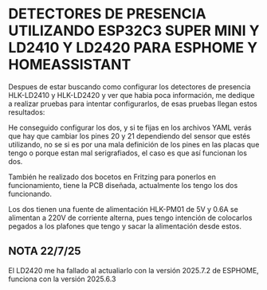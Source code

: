 <h1>DETECTORES DE PRESENCIA UTILIZANDO ESP32C3 SUPER MINI Y LD2410 Y LD2420 PARA ESPHOME Y HOMEASSISTANT</h1>
<P>Despues de estar buscando como configurar los detectores de presencia HLK-LD2410 y HLK-LD2420 y ver que habia poca información,
  me dedique a realizar pruebas para intentar configurarlos, de esas pruebas llegan estos resultados:</P>

<p>He conseguido configurar los dos, y si te fijas en los archivos YAML verás que hay que cambiar los pines 20 y 21 dependiendo 
del sensor que estés utilizando, no se si es por una mala definición de los pines en las placas que tengo o porque estan mal serigrafiados, 
el caso es que así funcionan los dos.</p>

<p>También he realizado dos bocetos en Fritzing para ponerlos en funcionamiento, tiene la PCB diseñada, actualmente los tengo los dos funcionando.</p>

<P>Los dos tienen una fuente de alimentación HLK-PM01 de 5V y 0.6A se alimentan a 220V de corriente alterna, pues tengo intención de colocarlos 
pegados a los plafones que tengo y sacar la alimentación desde estos.</P>
<h2>NOTA 22/7/25</h2>
<p>El LD2420 me ha fallado al actualiarlo con la versión 2025.7.2 de ESPHOME, funciona con la versión 2025.6.3</p>
